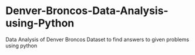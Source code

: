 # Denver-Broncos-Data-Analysis-using-Python
Data Analysis of Denver Broncos Dataset to find answers to given problems using python
